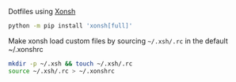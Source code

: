 Dotfiles using [Xonsh](http://xonsh.github.io)

```sh
python -m pip install 'xonsh[full]'
```

Make xonsh load custom files by sourcing `~/.xsh/.rc` in the default ~/.xonshrc

```sh
mkdir -p ~/.xsh && touch ~/.xsh/.rc
source ~/.xsh/.rc > ~/.xonshrc
```

